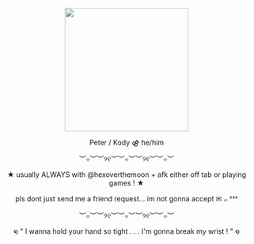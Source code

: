
<p align="center">
  <img width="250" height="250" src="https://i.imgur.com/UcwhP9V_d.png?maxwidth=520&shape=thumb&fidelity=high">
</p>
<p align="center">
Peter / Kody ⚣︎ he/him
<p align="center">
︶⊹︶︶୨୧︶︶⊹︶︶୨୧︶︶⊹︶
<p align="center">
★ usually ALWAYS with @hexoverthemoon + afk either off tab or playing games ! ★
<p align="center">
pls dont just send me a friend request... im not gonna accept ✉︎ ៸៸ ᶻᶻᶻ
<p align="center">
︶⊹︶︶୨୧︶︶⊹︶︶୨୧︶︶⊹︶
<p align="center">
໑ " I wanna hold your hand so tight . . . I'm gonna break my wrist ! " ໑
